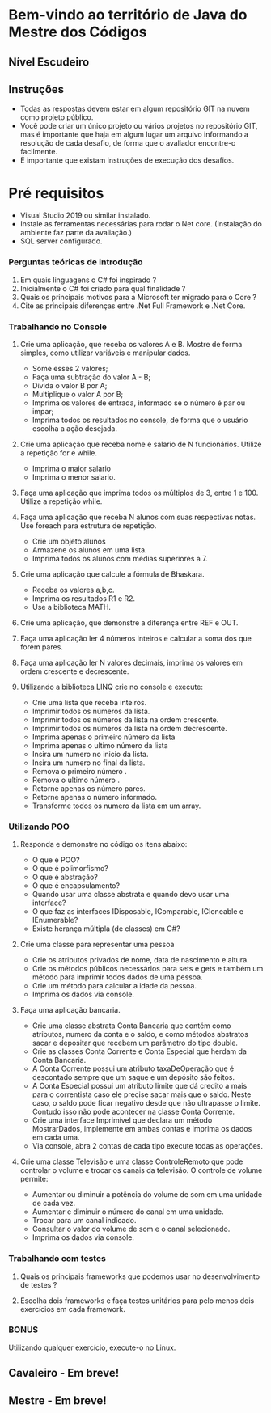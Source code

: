 # Bem-vindo ao território de Java do Mestre dos Códigos

## Nível Escudeiro

## Instruções

- Todas as respostas devem estar em algum repositório GIT na nuvem como projeto público.
- Você pode criar um único projeto ou vários projetos no repositório GIT, mas é importante que haja em algum lugar um arquivo informando a resolução de cada desafio, de forma que o avaliador encontre-o facilmente.
- É importante que existam instruções de execução dos desafios.

# Pré requisitos

- Visual Studio 2019 ou similar instalado.
- Instale as ferramentas necessárias para rodar o Net core. (Instalação do ambiente faz parte da avaliação.)
- SQL server configurado.

### Perguntas teóricas de introdução

1. Em quais linguagens o C# foi inspirado ?
2. Inicialmente o C# foi criado para qual finalidade ?
3. Quais os principais motivos para a Microsoft ter migrado para o Core ?
4. Cite as principais diferenças entre .Net Full Framework e .Net Core.

### Trabalhando no Console

1. Crie uma aplicação, que receba os valores A e B. Mostre de forma simples, como utilizar variáveis e manipular dados.
    - Some esses 2 valores;
    - Faça uma subtração do valor A - B;
    - Divida o valor B por A;
    - Multiplique o valor A por B;
    - Imprima os valores de entrada, informado se o número é par ou impar;
    - Imprima todos os resultados no console, de forma que o usuário escolha a ação desejada.    

2. Crie uma aplicação que receba nome e salario de N funcionários. Utilize a repetição for e while.
    - Imprima o maior salario
    - Imprima o menor salario.   

3. Faça uma aplicação que imprima todos os múltiplos de 3, entre 1 e 100. Utilize a repetição while.   

4. Faça uma aplicação que receba N alunos com suas respectivas notas. Use foreach para estrutura de repetição.
    - Crie um objeto alunos
    - Armazene os alunos em uma lista.
    - Imprima todos os alunos com medias superiores a 7.  

5. Crie uma aplicação que calcule a fórmula de Bhaskara. 
    - Receba os valores a,b,c.
    - Imprima os resultados R1 e R2.
    - Use a biblioteca MATH.  

6. Crie uma aplicação, que demonstre a diferença entre REF e OUT.   

7. Faça uma aplicação ler 4 números inteiros e calcular a soma dos que forem pares.   

8. Faça uma aplicação ler N valores decimais, imprima os valores em ordem crescente e decrescente.   

9. Utilizando a biblioteca LINQ crie no console e execute:
    - Crie uma lista que receba inteiros.
    - Imprimir todos os números da lista.
    - Imprimir todos os números da lista na ordem crescente.
    - Imprimir todos os números da lista na ordem decrescente.
    - Imprima apenas o primeiro número da lista
    - Imprima apenas o ultimo número da lista
    - Insira um numero no inicio da lista.
    - Insira um numero no final da lista.
    - Remova o primeiro número .
    - Remova o ultimo número .
    - Retorne apenas os número pares.
    - Retorne apenas o número informado.
    - Transforme todos os numero da lista em um array.

### Utilizando POO

1. Responda e demonstre no código os itens abaixo: 
    - O que é POO?
    - O que é polimorfismo?
    - O que é abstração?
    - O que é encapsulamento?
    - Quando usar uma classe abstrata e quando devo usar uma interface?
    - O que faz as interfaces IDisposable, IComparable, ICloneable e IEnumerable?
    - Existe herança múltipla (de classes) em C#?

2. Crie uma classe para representar uma pessoa
    - Crie os atributos privados de nome, data de nascimento e altura. 
    - Crie os métodos públicos necessários para sets e gets e também um método para imprimir todos dados de uma pessoa. 
    - Crie um método para calcular a idade da pessoa.
    - Imprima os dados via console.
  

3. Faça uma aplicação bancaria.
    - Crie uma classe abstrata Conta Bancaria que contém como atributos, numero da conta e o saldo, e como métodos abstratos sacar e depositar que recebem um parâmetro do tipo double.
    - Crie as classes Conta Corrente e Conta Especial que herdam da Conta Bancaria. 
    - A Conta Corrente possui um atributo taxaDeOperação que é descontado sempre que um saque e um depósito são feitos. 
    - A Conta Especial possui um atributo limite que dá credito a mais para o correntista caso ele precise sacar mais que o saldo. Neste caso, o saldo pode ficar negativo desde que não ultrapasse o limite. Contudo isso não pode acontecer na classe Conta Corrente.
    - Crie uma interface Imprimível que declara um método MostrarDados, implemente em ambas contas e imprima os dados em cada uma.
    - Via console, abra 2 contas de cada tipo execute todas as operações.

  

4. Crie uma classe Televisão e uma classe ControleRemoto que pode controlar o volume e trocar os canais da televisão. O controle de volume permite:
    - Aumentar ou diminuir a potência do volume de som em uma unidade de cada vez.
    - Aumentar e diminuir o número do canal em uma unidade.
    - Trocar para um canal indicado.
    - Consultar o valor do volume de som e o canal selecionado. 
    - Imprima os dados via console.

  

### Trabalhando com testes

1. Quais os principais frameworks que podemos usar no desenvolvimento de testes ?

2. Escolha dois frameworks e faça testes unitários para pelo menos dois exercícios em cada framework.

### BONUS

Utilizando qualquer exercício, execute-o no Linux.

## Cavaleiro - Em breve!

## Mestre - Em breve!